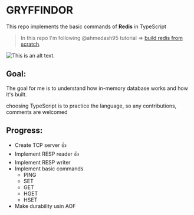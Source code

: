 # GRYFFINDOR
This repo implements the basic commands of **Redis** in TypeScript

> In this repo I'm following @ahmedash95 tutorial => [build redis from scratch](https://www.build-redis-from-scratch.dev/ar/introduction).

![This is an alt text.](https://i.pinimg.com/564x/89/c9/98/89c99860089e6bfad849c0cd9380e554.jpg "image from pinterest @Playbuzz")

## Goal:

The goal for me is to understand how in-memory database works and how it's built.

choosing TypeScript is to practice the language, so any contributions, comments are welcomed

## Progress:
* Create TCP server 👍
* Implement RESP reader 👍
* Implement RESP writer
* Implement basic commands
    * PING
    * SET
    * GET
    * HGET
    * HSET
* Make durability usin AOF



